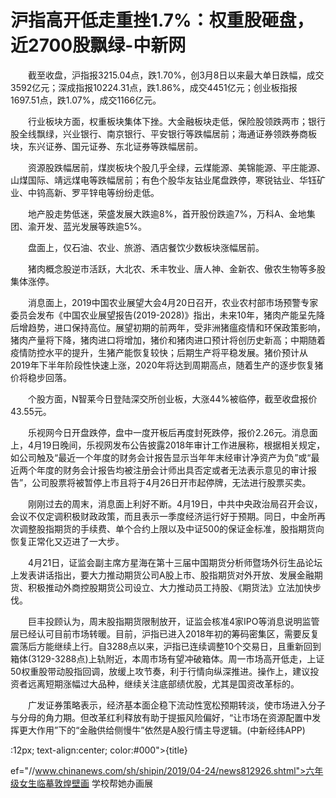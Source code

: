 # 沪指高开低走重挫1.7%：权重股砸盘，近2700股飘绿-中新网

　　截至收盘，沪指报3215.04点，跌1.70%，创3月8日以来最大单日跌幅，成交3592亿元；深成指报10224.31点，跌1.86%，成交4451亿元；创业板指报1697.51点，跌1.07%，成交1166亿元。

　　行业板块方面，权重板块集体下挫。大金融板块走低，保险股领跌两市；银行股全线飘绿，兴业银行、南京银行、平安银行等跌幅居前；海通证券领跌券商板块，东兴证券、国元证券、东北证券等跌幅居前。

　　资源股跌幅居前，煤炭板块个股几乎全绿，云煤能源、美锦能源、平庄能源、山煤国际、靖远煤电等跌幅居前；有色个股华友钴业尾盘跌停，寒锐钴业、华钰矿业、中钨高新、罗平锌电等纷纷走低。

　　地产股走势低迷，荣盛发展大跌逾8%，首开股份跌逾7%，万科A、金地集团、渝开发、蓝光发展等跌逾5%。

　　盘面上，仅石油、农业、旅游、酒店餐饮少数板块涨幅居前。

　　猪肉概念股逆市活跃，大北农、禾丰牧业、唐人神、金新农、傲农生物等多股集体涨停。

　　消息面上，2019中国农业展望大会4月20日召开，农业农村部市场预警专家委员会发布《中国农业展望报告(2019-2028)》指出，未来10年，猪肉产能呈先降后增趋势，进口保持高位。展望初期的前两年，受非洲猪瘟疫情和环保政策影响，猪肉产量将下降，猪肉进口将增加，猪价和猪肉进口预计将创历史新高；中期随着疫情防控水平的提升，生猪产能恢复较快；后期生产将平稳发展。猪价预计从2019年下半年阶段性快速上涨，2020年将达到周期高点，随着生产的逐步恢复猪价将稳步回落。

　　个股方面，N智莱今日登陆深交所创业板，大涨44%被临停，截至收盘报价43.55元。

　　乐视网今日开盘跌停，盘中一度开板后再度封死跌停，报价2.26元。消息面上，4月19日晚间，乐视网发布公告披露2018年审计工作进展称，根据相关规定，如公司触及“最近一个年度的财务会计报告显示当年年末经审计净资产为负”或“最近两个年度的财务会计报告均被注册会计师出具否定或者无法表示意见的审计报告”，公司股票将被暂停上市且将于4月26日开市起停牌，无法进行股票买卖。

　　刚刚过去的周末，消息面上利好不断。4月19日，中共中央政治局召开会议，会议不仅定调积极财政政策，而且表示一季度经济运行好于预期。同日，中金所再次调整股指期货的手续费、单个合约上限以及中证500的保证金标准，股指期货向恢复正常化又迈进了一大步。

　　4月21日，证监会副主席方星海在第十三届中国期货分析师暨场外衍生品论坛上发表讲话指出，要大力推动期货公司A股上市、股指期货对外开放、发展金融期货、积极推动外商控股期货公司设立、大力推动员工持股、《期货法》立法加快步伐。

　　巨丰投顾认为，周末股指期货限制放开，证监会核准4家IPO等消息说明监管层已经认可目前市场转暖。目前，沪指已进入2018年初的筹码密集区，需要反复震荡后方能继续上行。自3288点以来，沪指已连续调整10个交易日，且重新回到箱体(3129-3288点)上轨附近，本周市场有望冲破箱体。周一市场高开低走，上证50权重股带动股指回调，放缓上攻节奏，利于行情向纵深推进。操作上，建议投资者远离短期涨幅过大品种，继续关注底部绩优股，尤其是国资改革标的。

　　广发证券策略表示，经济基本面企稳下流动性宽松预期转淡，使市场进入分子与分母的角力期。但改革红利释放有助于提振风险偏好，“让市场在资源配置中发挥更大作用”下的“金融供给侧慢牛”依然是A股行情主导逻辑。(中新经纬APP)

:12px; text-align:center; color:#000">{title}

ef="//www.chinanews.com/sh/shipin/2019/04-24/news812926.shtml">六年级女生临摹敦煌壁画 学校帮她办画展
